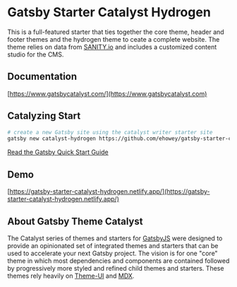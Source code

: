 # Gatsby Starter Catalyst Hydrogen

This is a full-featured starter that ties together the core theme, header and footer themes and the hydrogen theme to ceate a complete website. The theme relies on data from [SANITY.io](https://www.sanity.io/) and includes a customized content studio for the CMS.

## Documentation

[https://www.gatsbycatalyst.com/](https://www.gatsbycatalyst.com)

## Catalyzing Start

```sh
# create a new Gatsby site using the catalyst writer starter site
gatsby new catalyst-hydrogen https://github.com/ehowey/gatsby-starter-catalyst-hydrogen
```

[Read the Gatsby Quick Start Guide](https://www.gatsbyjs.com/docs/quick-start)

## Demo

[https://gatsby-starter-catalyst-hydrogen.netlify.app/](https://gatsby-starter-catalyst-hydrogen.netlify.app/)

## About Gatsby Theme Catalyst

The Catalyst series of themes and starters for [GatsbyJS](https://www.gatsbyjs.com/) were designed to provide an opinionated set of integrated themes and starters that can be used to accelerate your next Gatsby project. The vision is for one "core" theme in which most dependencies and components are contained followed by progressively more styled and refined child themes and starters. These themes rely heavily on [Theme-UI](https://theme-ui.com/) and [MDX](https://mdxjs.com/getting-started/gatsby/).
